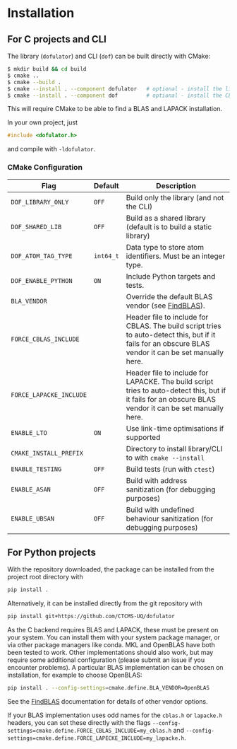 # Installation

## For C projects and CLI

The library (`dofulator`) and CLI (`dof`) can be built directly with CMake:
```bash
$ mkdir build && cd build
$ cmake ..
$ cmake --build .
$ cmake --install . --component dofulator   # optional - install the library
$ cmake --install . --component dof         # optional - install the CLI
```
This will require CMake to be able to find a BLAS and LAPACK installation.

In your own project, just
```C
#include <dofulator.h>
```
and compile with `-ldofulator`.


### CMake Configuration

| Flag                    | Default   | Description                                           |
|-------------------------|-----------|-------------------------------------------------------|
| `DOF_LIBRARY_ONLY`      | `OFF`     | Build only the library (and not the CLI)      |
| `DOF_SHARED_LIB`        | `OFF`     | Build as a shared library (default is to build a static library) |
| `DOF_ATOM_TAG_TYPE`     | `int64_t` | Data type to store atom identifiers. Must be an integer type. |
| `DOF_ENABLE_PYTHON`     | `ON`      | Include Python targets and tests. |
| `BLA_VENDOR`            |           | Override the default BLAS vendor (see [FindBLAS](https://cmake.org/cmake/help/latest/module/FindBLAS.html#blas-lapack-vendors)). |
| `FORCE_CBLAS_INCLUDE`   |           | Header file to include for CBLAS. The build script tries to auto-detect this, but if it fails for an obscure BLAS vendor it can be set manually here.|
| `FORCE_LAPACKE_INCLUDE` |           | Header file to include for LAPACKE. The build script tries to auto-detect this, but if it fails for an obscure BLAS vendor it can be set manually here.|
| `ENABLE_LTO`            | `ON`      | Use link-time optimisations if supported |
| `CMAKE_INSTALL_PREFIX`  |           | Directory to install library/CLI to with `cmake --install` |
| `ENABLE_TESTING`        | `OFF`     | Build tests (run with `ctest`) |
| `ENABLE_ASAN`           | `OFF`     | Build with address sanitization (for debugging purposes) |
| `ENABLE_UBSAN`          | `OFF`     | Build with undefined behaviour sanitization (for debugging purposes) |


## For Python projects

With the repository downloaded, the package can be installed from the project root directory with
```bash
pip install .
```
Alternatively, it can be installed directly from the git repository with
```bash
pip install git+https://github.com/CTCMS-UQ/dofulator
```

As the C backend requires BLAS and LAPACK, these must be present on your system.
You can install them with your system package manager, or via other package
managers like conda.
MKL and OpenBLAS have both been tested to work. Other implementations should
also work, but may require some additional configuration (please submit an
issue if you encounter problems).
A particular BLAS implementation can be chosen on installation, for example to
choose OpenBLAS:
```bash
pip install . --config-settings=cmake.define.BLA_VENDOR=OpenBLAS
```
See the [FindBLAS](https://cmake.org/cmake/help/latest/module/FindBLAS.html#blas-lapack-vendors)
documentation for details of other vendor options.

If your BLAS implementation uses odd names for the `cblas.h` or `lapacke.h` headers, you
can set these directly with the flags `--config-settings=cmake.define.FORCE_CBLAS_INCLUDE=my_cblas.h`
and `--config-settings=cmake.define.FORCE_LAPECKE_INCLUDE=my_lapacke.h`.
